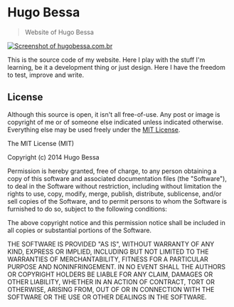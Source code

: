 # Hugo Bessa
> Website of Hugo Bessa

[![Screenshot of hugobessa.com.br](https://raw.githubusercontent.com/hugobessaa/hugobessa/master/hugobessa.com.br-1024x768.png)](http://hugobessa.com.br/)


This is the source code of my website. Here I play with the stuff I'm learning, be it a development thing or just design. Here I have the freedom to test, improve and write.

## License

Although this source is open, it isn't all free-of-use. Any post or image is copyright of me or of someone else indicated unless indicated otherwise. Everything else may be used freely under the [MIT License](http://opensource.org/licenses/MIT).

The MIT License (MIT)

Copyright (c) 2014 Hugo Bessa

Permission is hereby granted, free of charge, to any person obtaining a copy
of this software and associated documentation files (the "Software"), to deal
in the Software without restriction, including without limitation the rights
to use, copy, modify, merge, publish, distribute, sublicense, and/or sell
copies of the Software, and to permit persons to whom the Software is
furnished to do so, subject to the following conditions:

The above copyright notice and this permission notice shall be included in
all copies or substantial portions of the Software.

THE SOFTWARE IS PROVIDED "AS IS", WITHOUT WARRANTY OF ANY KIND, EXPRESS OR
IMPLIED, INCLUDING BUT NOT LIMITED TO THE WARRANTIES OF MERCHANTABILITY,
FITNESS FOR A PARTICULAR PURPOSE AND NONINFRINGEMENT. IN NO EVENT SHALL THE
AUTHORS OR COPYRIGHT HOLDERS BE LIABLE FOR ANY CLAIM, DAMAGES OR OTHER
LIABILITY, WHETHER IN AN ACTION OF CONTRACT, TORT OR OTHERWISE, ARISING FROM,
OUT OF OR IN CONNECTION WITH THE SOFTWARE OR THE USE OR OTHER DEALINGS IN
THE SOFTWARE.